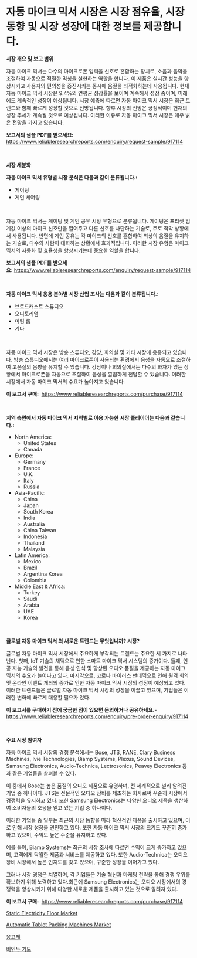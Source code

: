 <p><h1>자동 마이크 믹서 시장은 시장 점유율, 시장 동향 및 시장 성장에 대한 정보를 제공합니다.</h1></p><p><strong>시장 개요 및 보고 범위</strong></p>
<p><p>자동 마이크 믹서는 다수의 마이크로폰 입력을 신호로 혼합하는 장치로, 소음과 음악을 조절하여 자동으로 적절한 믹싱을 실현하는 역할을 합니다. 이 제품은 실시간 성능을 향상시키고 사용자의 편의성을 증진시키는 동시에 음질을 최적화하는데 사용됩니다. 현재 자동 마이크 믹서 시장은 9.4%의 연평균 성장률을 보이며 계속해서 성장 중이며, 미래에도 계속적인 성장이 예상됩니다. 시장 예측에 따르면 자동 마이크 믹서 시장은 최근 트렌드와 함께 빠르게 성장할 것으로 전망됩니다. 향후 시장의 전망은 긍정적이며 현재의 성장 추세가 계속될 것으로 예상됩니다. 이러한 이유로 자동 마이크 믹서 시장은 매우 밝은 전망을 가지고 있습니다.</p></p>
<p><strong>보고서의 샘플 PDF를 받으세요:</strong> <a href="https://www.reliableresearchreports.com/enquiry/request-sample/917114">https://www.reliableresearchreports.com/enquiry/request-sample/917114</a></p>
<p>&nbsp;</p>
<p><strong>시장 세분화</strong></p>
<p><strong>자동 마이크 믹서 유형별 시장 분석은 다음과 같이 분류됩니다.:</strong></p>
<p><ul><li>게이팅</li><li>게인 셰어링</li></ul></p>
<p>&nbsp;</p>
<p><p>자동 마이크 믹서는 게이팅 및 게인 공유 시장 유형으로 분류됩니다. 게이팅은 프리셋 임계값 이상의 마이크 신호만을 열어주고 다른 신호를 차단하는 기술로, 주로 적막 상황에서 사용됩니다. 반면에 게인 공유는 각 마이크의 신호를 혼합하여 최상의 음질을 유지하는 기술로, 다수의 사람이 대화하는 상황에서 효과적입니다. 이러한 시장 유형은 마이크 믹서의 자동화 및 효율성을 향상시키는데 중요한 역할을 합니다.</p></p>
<p><strong>보고서의 샘플 PDF를 받으세요:</strong>&nbsp;<a href="https://www.reliableresearchreports.com/enquiry/request-sample/917114">https://www.reliableresearchreports.com/enquiry/request-sample/917114</a></p>
<p>&nbsp;</p>
<p><strong> 자동 마이크 믹서 응용 분야별 시장 산업 조사는 다음과 같이 분류됩니다.:</strong></p>
<p><ul><li>브로드캐스트 스튜디오</li><li>오디토리엄</li><li>미팅 룸</li><li>기타</li></ul></p>
<p>&nbsp;</p>
<p><p>자동 마이크 믹서 시장은 방송 스튜디오, 강당, 회의실 및 기타 시장에 응용되고 있습니다. 방송 스튜디오에서는 여러 마이크로폰이 사용되는 환경에서 음성을 자동으로 조절하여 고품질의 음향을 유지할 수 있습니다. 강당이나 회의실에서는 다수의 화자가 있는 상황에서 마이크로폰을 자동으로 조절하여 음성을 깔끔하게 전달할 수 있습니다. 이러한 시장에서 자동 마이크 믹서의 수요가 높아지고 있습니다.</p></p>
<p><strong>이 보고서 구매:</strong>&nbsp; <a href="https://www.reliableresearchreports.com/purchase/917114">https://www.reliableresearchreports.com/purchase/917114</a></p>
<p>&nbsp;</p>
<p><strong>지역 측면에서 자동 마이크 믹서 지역별로 이용 가능한 시장 플레이어는 다음과 같습니다.:</strong></p>
<p><ul>
    <li>
        North America:
        <ul>
            <li>United States</li>
            <li>Canada</li>
        </ul>
    </li>
    <li>
        Europe:
        <ul>
            <li>Germany</li>
            <li>France</li>
            <li>U.K.</li>
            <li>Italy</li>
            <li>Russia</li>
        </ul>
    </li>
    <li>
        Asia-Pacific:
        <ul>
            <li>China</li>
            <li>Japan</li>
            <li>South Korea</li>
            <li>India</li>
            <li>Australia</li>
            <li>China Taiwan</li>
            <li>Indonesia</li>
            <li>Thailand</li>
            <li>Malaysia</li>
        </ul>
    </li>
    <li>
        Latin America:
        <ul>
            <li>Mexico</li>
            <li>Brazil</li>
            <li>Argentina Korea</li>
            <li>Colombia</li>
        </ul>
    </li>
    <li>
        Middle East & Africa:
        <ul>
            <li>Turkey</li>
            <li>Saudi</li>
            <li>Arabia</li>
            <li>UAE</li>
            <li>Korea</li>
        </ul>
    </li>
    </ul></p>
<p>&nbsp;</p>
<p><strong>글로벌 자동 마이크 믹서 의 새로운 트렌드는 무엇입니까? 시장?</strong></p>
<p><p>글로벌 자동 마이크 믹서 시장에서 주요하게 부각되는 트렌드는 주요한 세 가지로 나타난다. 첫째, IoT 기술의 채택으로 인한 스마트 마이크 믹서 시스템의 증가이다. 둘째, 인공 지능 기술의 발전을 통해 음성 인식 및 향상된 오디오 품질을 제공하는 자동 마이크 믹서의 수요가 늘어나고 있다. 마지막으로, 코로나 바이러스 팬데믹으로 인해 원격 회의 및 온라인 이벤트 개최의 증가로 인한 자동 마이크 믹서 시장의 성장이 예상되고 있다. 이러한 트렌드들은 글로벌 자동 마이크 믹서 시장의 성장을 이끌고 있으며, 기업들은 이러한 변화에 빠르게 대응할 필요가 있다.</p></p>
<p><strong>이 보고서를 구매하기 전에 궁금한 점이 있으면 문의하거나 공유하세요.</strong>- <a href="https://www.reliableresearchreports.com/enquiry/pre-order-enquiry/917114">https://www.reliableresearchreports.com/enquiry/pre-order-enquiry/917114</a></p>
<p>&nbsp;</p>
<p><strong>주요 시장 참여자</strong></p>
<p><p>자동 마이크 믹서 시장의 경쟁 분석에서는 Bose, JTS, RANE, Clary Business Machines, Ivie Technologies, Biamp Systems, Plexus, Sound Devices, Samsung Electronics, Audio-Technica, Lectrosonics, Peavey Electronics 등과 같은 기업들을 살펴볼 수 있다. </p><p>이 중에서 Bose는 높은 품질의 오디오 제품으로 유명하며, 전 세계적으로 널리 알려진 기업 중 하나이다. JTS는 전문적인 오디오 장비를 제조하는 회사로써 꾸준히 시장에서 경쟁력을 유지하고 있다. 또한 Samsung Electronics는 다양한 오디오 제품을 생산하여 소비자들의 호응을 얻고 있는 기업 중 하나이다.</p><p>이러한 기업들 중 일부는 최근의 시장 동향을 따라 혁신적인 제품을 출시하고 있으며, 이로 인해 시장 성장을 견인하고 있다. 또한 자동 마이크 믹서 시장의 크기도 꾸준히 증가하고 있으며, 수익도 높은 수준을 유지하고 있다.</p><p>예를 들어, Biamp Systems는 최근의 시장 조사에 따르면 수익이 크게 증가하고 있으며, 고객에게 탁월한 제품과 서비스를 제공하고 있다. 또한 Audio-Technica는 오디오 장비 시장에서 높은 인지도를 갖고 있으며, 꾸준한 성장을 이어가고 있다.</p><p>그러나 시장 경쟁은 치열하며, 각 기업들은 기술 혁신과 마케팅 전략을 통해 경쟁 우위를 확보하기 위해 노력하고 있다.최근에 Samsung Electronics는 오디오 시장에서의 경쟁력을 향상시키기 위해 다양한 새로운 제품을 출시하고 있는 것으로 알려져 있다.</p></p>
<p><strong>이 보고서 구매:</strong>&nbsp;&nbsp;<a href="https://www.reliableresearchreports.com/purchase/917114">https://www.reliableresearchreports.com/purchase/917114</a></p>
<p><p><a href="https://issuu.com/reportprime-2/docs/static-electricity-floor-market-size-2030.pptx">Static Electricity Floor Market</a></p><p><a href="https://issuu.com/reportprime-2/docs/automatic-tablet-packing-machines-market-size-2030">Automatic Tablet Packing Machines Market</a></p><p><a href="https://github.com/vsap75a286l/Market-Research-Report-List-1/blob/main/6929997183235.md">응고제</a></p><p><a href="https://github.com/idcefvhkdut6/Market-Research-Report-List-1/blob/main/1703398183234.md">비인두 기도</a></p></p>
